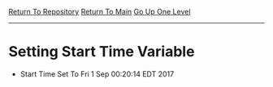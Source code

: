 [Return To Repository](https://github.com/deathbybandaid/piholeparser/blob/master/)
[Return To Main](https://github.com/deathbybandaid/piholeparser/blob/master/RecentRunLogs/README.md)
[Go Up One Level](https://github.com/deathbybandaid/piholeparser/blob/master/RecentRunLogs/housekeepingscripts/40-Running-Housekeeping-Tasks.md)
____________________________________
# Setting Start Time Variable

* Start Time Set To Fri 1 Sep 00:20:14 EDT 2017
